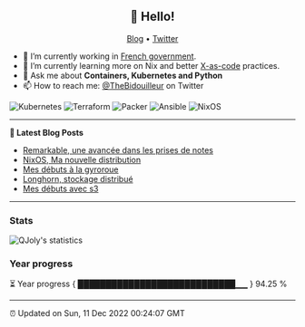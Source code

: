 <h2 align="center">👋 Hello!</h2>
<p align="center">
  <a href="https://thebidouilleur.xyz">Blog</a> •
  <a href="https://twitter.com/thebidouilleur">Twitter</a>
</p>


- 🔭 I’m currently working in [French government](https://www.gouvernement.fr/).
- 🌱 I’m currently learning more on Nix and better [X-as-code](https://quadralogics.com/research/XAsCode.html) practices.
- 💬 Ask me about **Containers, Kubernetes and Python**
- 📫 How to reach me: [@TheBidouilleur](https://twitter.com/TheBidouilleur) on Twitter

![Kubernetes](https://img.shields.io/badge/kubernetes-%23326ce5.svg?style=for-the-badge&logo=kubernetes&logoColor=white) ![Terraform](https://img.shields.io/badge/terraform-%235835CC.svg?style=for-the-badge&logo=terraform&logoColor=white) ![Packer](https://img.shields.io/badge/packer-%23E7EEF0.svg?style=for-the-badge&logo=packer&logoColor=%2302A8EF) ![Ansible](https://img.shields.io/badge/ansible-%231A1918.svg?style=for-the-badge&logo=ansible&logoColor=white) ![NixOS](https://img.shields.io/badge/NixOS-48B9C7?style=for-the-badge&logo=NixOS&logoColor=white)

 -------

**📝 Latest Blog Posts**

<!-- BLOG-POST-LIST:START -->
- [Remarkable, une avancée dans les prises de notes](https://thebidouilleur.xyz/blog/remarkable)
- [NixOS, Ma nouvelle distribution](https://thebidouilleur.xyz/blog/nixos)
- [Mes débuts à la gyroroue](https://thebidouilleur.xyz/blog/gyroroue)
- [Longhorn, stockage distribué](https://thebidouilleur.xyz/blog/longhorn)
- [Mes débuts avec s3](https://thebidouilleur.xyz/blog/s3contabo)
<!-- BLOG-POST-LIST:END -->

-------
### Stats

![QJoly's statistics](https://github-readme-stats.vercel.app/api?username=qjoly&count_private=true)

### Year progress

⏳ Year progress { ████████████████████████████▁▁ } 94.25 %

---

⏰ Updated on Sun, 11 Dec 2022 00:24:07 GMT

